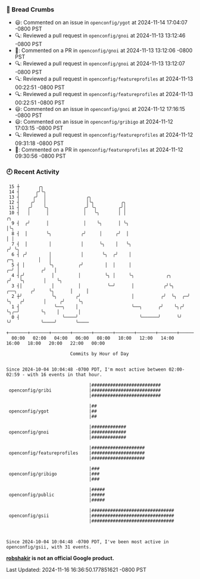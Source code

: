 ### 🍞 Bread Crumbs

 * 😃: Commented on an issue in `openconfig/ygot` at 2024-11-14 17:04:07 -0800 PST
 * 🔍: Reviewed a pull request in  `openconfig/gnoi` at 2024-11-13 13:12:46 -0800 PST
 * 💬: Commented on a PR in  `openconfig/gnoi` at 2024-11-13 13:12:06 -0800 PST
 * 🔍: Reviewed a pull request in  `openconfig/gnoi` at 2024-11-13 13:12:07 -0800 PST
 * 🔍: Reviewed a pull request in  `openconfig/featureprofiles` at 2024-11-13 00:22:51 -0800 PST
 * 🔍: Reviewed a pull request in  `openconfig/featureprofiles` at 2024-11-13 00:22:51 -0800 PST
 * 😃: Commented on an issue in `openconfig/gnoi` at 2024-11-12 17:16:15 -0800 PST
 * 😃: Commented on an issue in `openconfig/gribigo` at 2024-11-12 17:03:15 -0800 PST
 * 🔍: Reviewed a pull request in  `openconfig/featureprofiles` at 2024-11-12 09:31:18 -0800 PST
 * 💬: Commented on a PR in  `openconfig/featureprofiles` at 2024-11-12 09:30:56 -0800 PST

### 🕘 Recent Activity
```
 15 ┼       ╭╮
 14 ┤      ╭╯╰╮
 13 ┤     ╭╯  │               ╭╮
 12 ┤    ╭╯   │               │╰╮          ╭╮
 11 ┤   ╭╯    ╰╮             ╭╯ ╰╮        ╭╯│
 10 ┤   │      │             │   ╰╮       │ │                                                 ╭╮
  9 ┤  ╭╯      │             │    ╰╮      │ ╰╮                                                │╰╮
  8 ┤  │       ╰╮           ╭╯     │     ╭╯  │                                                │ │
  7 ┤  │        │           │      ╰╮    │   ╰╮                                              ╭╯ ╰╮
  6 ┤ ╭╯        │           │       ╰╮  ╭╯    │                                  ╭─╮         │   │
  5 ┤ │         ╰╮         ╭╯        │  │     │                                ╭─╯ │        ╭╯   │
  4 ┤╭╯          │         │         ╰╮ │     ╰╮            ╭╮                ╭╯   ╰╮       │    ╰╮
  3 ┤│           │         │          ╰─╯      │           ╭╯╰╮     ╭──╮     ╭╯     ╰╮      │     │
  2 ┼╯           ╰╮       ╭╯                   │          ╭╯  ╰╮  ╭─╯  ╰╮   ╭╯       │     ╭╯     ╰╮
  1 ┤             ╰──╮    │                    ╰──╮      ╭╯    ╰╮╭╯     ╰╮╭─╯        ╰╮    │       │
  0 ┤                ╰────╯                       ╰──────╯      ╰╯       ╰╯           ╰────╯       ╰────
    +───────+───────+───────+───────+───────+───────+───────+───────+───────+───────+───────+───────+────
  00:00   02:00   04:00   06:00   08:00   10:00   12:00   14:00   16:00   18:00   20:00   22:00   00:00   

						Commits by Hour of Day


Since 2024-10-04 10:04:48 -0700 PDT, I'm most active between 02:00-02:59 - with 16 events in that hour.

```



```
                               |##########################
 openconfig/gribi              |##########################
                               |##########################

                               |##
 openconfig/ygot               |##
                               |##

                               |#############
 openconfig/gnoi               |#############
                               |#############

                               |####################
 openconfig/featureprofiles    |####################
                               |####################

                               |###
 openconfig/gribigo            |###
                               |###

                               |#####
 openconfig/public             |#####
                               |#####

                               |###############################
 openconfig/gsii               |###############################
                               |###############################



Since 2024-10-04 10:04:48 -0700 PDT, I've been most active in openconfig/gsii, with 31 events.

```
**[robshakir](mailto:robjs@google.com) is not an official Google product.**  


Last Updated: 2024-11-16 16:36:50.177851621 -0800 PST
